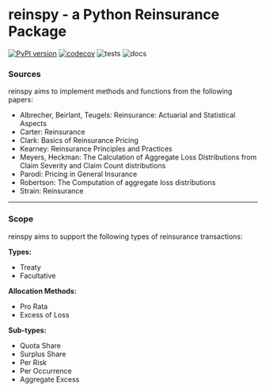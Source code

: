 # reinspy - a Python Reinsurance Package
[![PyPI version](https://badge.fury.io/py/reinspy.svg)](https://badge.fury.io/py/reinspy)
[![codecov](https://codecov.io/gh/genedan/reinspy/branch/main/graph/badge.svg?token=B2tp2sywL2)](https://codecov.io/gh/genedan/reinspy) ![tests](https://github.com/genedan/reinspy/workflows/Unit%20Tests/badge.svg) ![docs](https://github.com/genedan/reinspy/workflows/Docs/badge.svg)
### Sources

reinspy aims to implement methods and functions from the following papers:

- Albrecher, Beirlant, Teugels: Reinsurance: Actuarial and Statistical Aspects
- Carter: Reinsurance
- Clark: Basics of Reinsurance Pricing 
- Kearney: Reinsurance Principles and Practices
- Meyers, Heckman: The Calculation of Aggregate Loss Distributions from Claim Severity and Claim Count distributions
- Parodi: Pricing in General Insurance
- Robertson: The Computation of aggregate loss distributions
- Strain: Reinsurance

---
### Scope

reinspy aims to support the following types of reinsurance transactions:

**Types:**
- Treaty
- Facultative

**Allocation Methods:**
- Pro Rata
- Excess of Loss

**Sub-types:**
- Quota Share
- Surplus Share
- Per Risk
- Per Occurrence
- Aggregate Excess

